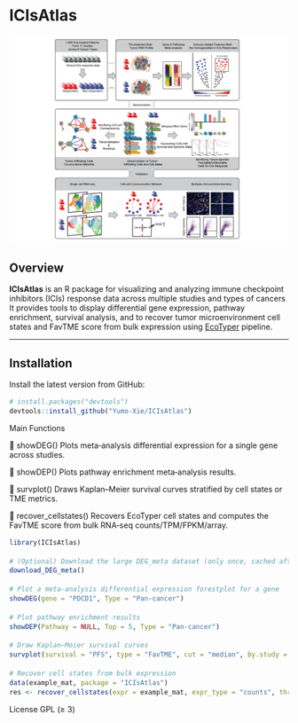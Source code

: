 
# ICIsAtlas

<img src="man/figures/Logo.png" data-align="middle" width="508" />

## Overview

**ICIsAtlas** is an R package for visualizing and analyzing immune
checkpoint inhibitors (ICIs) response data across multiple studies and
types of cancers  
It provides tools to display differential gene expression, pathway
enrichment, survival analysis, and to recover tumor microenvironment
cell states and FavTME score from bulk expression using
[EcoTyper](https://github.com/digitalcytometry/ecotyper) pipeline.

------------------------------------------------------------------------

## Installation

Install the latest version from GitHub:

``` r
# install.packages("devtools") 
devtools::install_github("Yumo-Xie/ICIsAtlas")
```

Main Functions

🔹 showDEG() Plots meta‑analysis differential expression for a single
gene across studies.

🔹 showDEP() Plots pathway enrichment meta‑analysis results.

🔹 survplot() Draws Kaplan–Meier survival curves stratified by cell
states or TME metrics.

🔹 recover_cellstates() Recovers EcoTyper cell states and computes the
FavTME score from bulk RNA‑seq counts/TPM/FPKM/array.

``` r
library(ICIsAtlas)

# (Optional) Download the large DEG_meta dataset (only once, cached after)
download_DEG_meta()

# Plot a meta-analysis differential expression forestplot for a gene
showDEG(gene = "PDCD1", Type = "Pan-cancer")

# Plot pathway enrichment results
showDEP(Pathway = NULL, Top = 5, Type = "Pan-cancer")

# Draw Kaplan–Meier survival curves
survplot(survival = "PFS", type = "FavTME", cut = "median", by.study = TRUE)

# Recover cell states from bulk expression
data(example_mat, package = "ICIsAtlas")
res <- recover_cellstates(expr = example_mat, expr_type = "counts", threads = 2)
```

License GPL (≥ 3)

